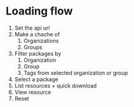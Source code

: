
# Loading flow
1. Set the api url
2. Make a chache of
    1. Organizations
    2. Groups
3. Filter packages by
	1. Organization
	2. Group
	3. Tags from selected organization or group
4. Select a package
5. List resources + quick download
6. View resource
5. Reset
